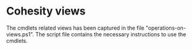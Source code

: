 # Cohesity views

The cmdlets related views has been captured in the file "operations-on-views.ps1".
The script file contains the necessary instructions to use the cmdlets. 
